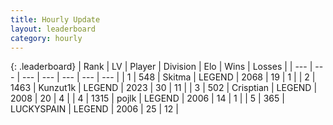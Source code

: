 ```yaml
---
title: Hourly Update
layout: leaderboard
category: hourly
---
```


{: .leaderboard}
| Rank | LV | Player | Division | Elo | Wins | Losses |
| --- | --- | --- | --- | --- | --- | --- |
| <span data-change="0">1</span> | 548 | <span title="ID: 402846">Skitma</span> | LEGEND | <span data-change="0">2068</span> | <span data-change="0">19</span> | <span data-change="0">1</span> |
| <span data-change="0">2</span> | 1463 | <span title="ID: 392407">Kunzut1k</span> | LEGEND | <span data-change="0">2023</span> | <span data-change="0">30</span> | <span data-change="0">11</span> |
| <span data-change="0">3</span> | 502 | <span title="ID: 665674">Crisptian</span> | LEGEND | <span data-change="0">2008</span> | <span data-change="0">20</span> | <span data-change="0">4</span> |
| <span data-change="0">4</span> | 1315 | <span title="ID: 4783">pojlk</span> | LEGEND | <span data-change="0">2006</span> | <span data-change="0">14</span> | <span data-change="0">1</span> |
| <span data-change="1">5</span> | 365 | <span title="ID: 623829">LUCKYSPAIN</span> | LEGEND | <span data-change="30">2006</span> | <span data-change="3">25</span> | <span data-change="1">12</span> |
